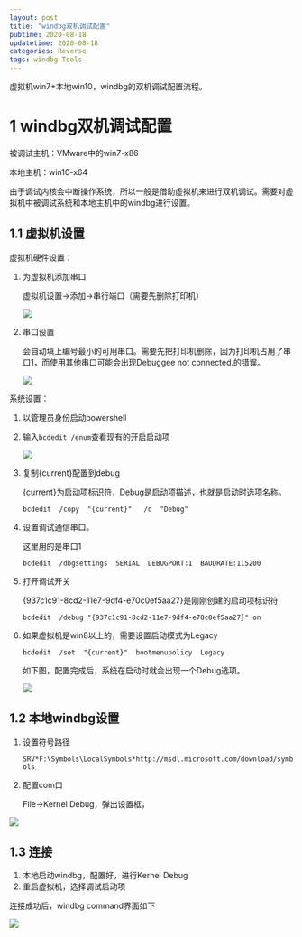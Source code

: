 ```yaml
---
layout: post
title: "windbg双机调试配置"
pubtime: 2020-08-18
updatetime: 2020-08-18
categories: Reverse
tags: windbg Tools
---
```


虚拟机win7+本地win10，windbg的双机调试配置流程。

# 1 windbg双机调试配置

被调试主机：VMware中的win7-x86

本地主机：win10-x64

由于调试内核会中断操作系统，所以一般是借助虚拟机来进行双机调试。需要对虚拟机中被调试系统和本地主机中的windbg进行设置。

## 1.1 虚拟机设置

虚拟机硬件设置：

1. 为虚拟机添加串口

   虚拟机设置->添加->串行端口（需要先删除打印机）

   ![](https://chrishuppor.github.io/image/Snipaste_2020-08-27_19-35-58.png)

2. 串口设置

   会自动填上编号最小的可用串口。需要先把打印机删除，因为打印机占用了串口1，而使用其他串口可能会出现Debuggee not connected.的错误。

   ![](https://chrishuppor.github.io/image/Snipaste_2020-08-27_19-36-43.png)

系统设置：

1. 以管理员身份启动powershell

2. 输入`bcdedit /enum`查看现有的开启启动项

   ![](https://chrishuppor.github.io/image/Snipaste_2020-08-18_11-07-35.png)

3. 复制{current}配置到debug

   {current}为启动项标识符，Debug是启动项描述，也就是启动时选项名称。

   ```
   bcdedit  /copy  "{current}"   /d  "Debug"
   ```

4. 设置调试通信串口。

   这里用的是串口1

   ```
   bcdedit  /dbgsettings  SERIAL  DEBUGPORT:1  BAUDRATE:115200
   ```

5. 打开调试开关

   {937c1c91-8cd2-11e7-9df4-e70c0ef5aa27}是刚刚创建的启动项标识符

   ```
   bcdedit  /debug "{937c1c91-8cd2-11e7-9df4-e70c0ef5aa27}" on
   ```

6. 如果虚拟机是win8以上的，需要设置启动模式为Legacy

   ```
   bcdedit  /set  "{current}"  bootmenupolicy  Legacy
   ```

   如下图，配置完成后，系统在启动时就会出现一个Debug选项。

   ![](https://chrishuppor.github.io/image/Snipaste_2020-08-27_19-40-17.png)

## 1.2 本地windbg设置

1. 设置符号路径

   ```SRV*F:\Symbols\LocalSymbols*http://msdl.microsoft.com/download/symbols```

2. 配置com口

   File->Kernel Debug，弹出设置框，

![](https://chrishuppor.github.io/image/Snipaste_2020-08-27_19-40-56.png)

## 1.3 连接

1. 本地启动windbg，配置好，进行Kernel Debug
2. 重启虚拟机，选择调试启动项

连接成功后，windbg command界面如下

![](https://chrishuppor.github.io/image/Snipaste_2020-08-18_12-28-02.png)